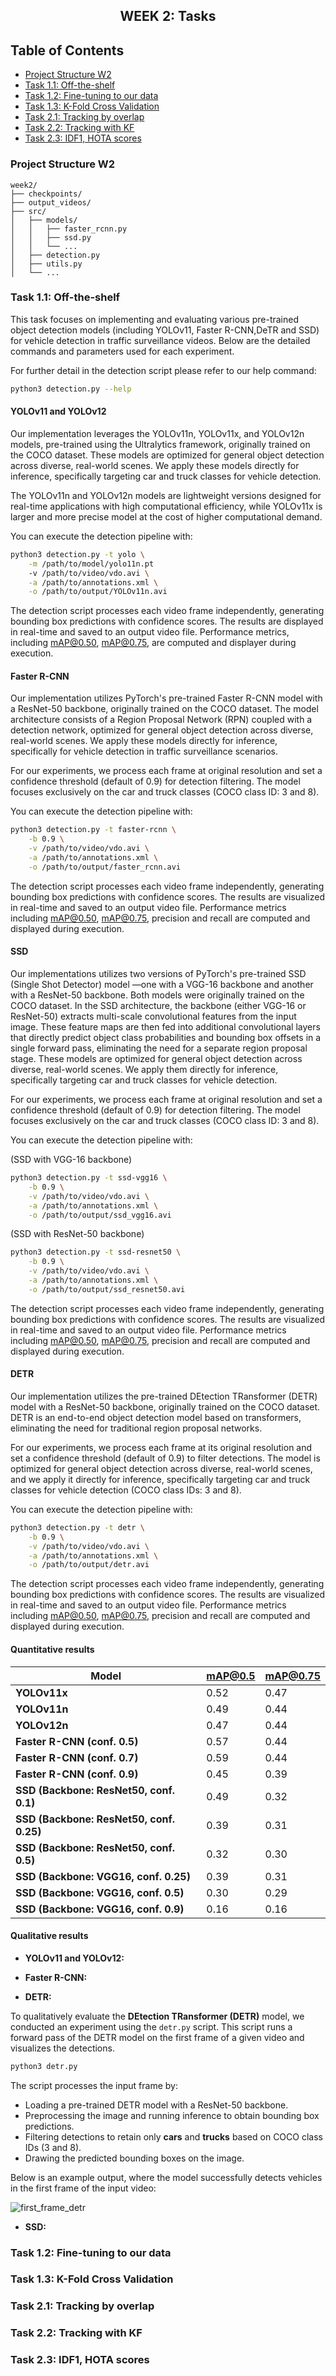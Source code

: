 <h2 align="center">WEEK 2: Tasks</h2>

## Table of Contents

- [Project Structure W2](#project-structure-w2)
- [Task 1.1: Off-the-shelf](#task-11-off-the-shelf)
- [Task 1.2: Fine-tuning to our data](#task-12-fine-tuning-to-our-data)
- [Task 1.3: K-Fold Cross Validation](#task-13-k-fold-cross-validation)
- [Task 2.1: Tracking by overlap](#task-21-tracking-by-overlap)
- [Task 2.2: Tracking with KF](#task-22-tracking-with-kf)
- [Task 2.3: IDF1, HOTA scores](#task-23-idf1-hota-scores)


### Project Structure W2

    week2/
    ├── checkpoints/
    ├── output_videos/
    ├── src/
    │   ├── models/
    │   │   ├── faster_rcnn.py
    │   │   ├── ssd.py
    │   │   └── ...
    │   ├── detection.py
    │   ├── utils.py
    │   └── ...
    
### Task 1.1: Off-the-shelf
This task focuses on implementing and evaluating various pre-trained object detection models (including YOLOv11, Faster R-CNN,DeTR and SSD) for vehicle detection in traffic surveillance videos. Below are the detailed commands and parameters used for each experiment.

For further detail in the detection script please refer to our help command:

```bash
python3 detection.py --help
```

#### YOLOv11 and YOLOv12
Our implementation leverages the YOLOv11n, YOLOv11x, and YOLOv12n models, pre-trained using the Ultralytics framework, originally trained on the COCO dataset. These models are optimized for general object detection across diverse, real-world scenes. We apply these models directly for inference, specifically targeting car and truck classes for vehicle detection.

The YOLOv11n and YOLOv12n models are lightweight versions designed for real-time applications with high computational efficiency, while YOLOv11x is larger and more precise model at the cost of higher computational demand.

You can execute the detection pipeline with:

```bash
python3 detection.py -t yolo \
    -m /path/to/model/yolo11n.pt
    -v /path/to/video/vdo.avi \
    -a /path/to/annotations.xml \
    -o /path/to/output/YOLOv11n.avi
```
The detection script processes each video frame independently, generating bounding box predictions with confidence scores. The results are displayed in real-time and saved to an output video file. Performance metrics, including mAP@0.50, mAP@0.75, are computed and displayer during execution. 


#### Faster R-CNN
Our implementation utilizes PyTorch's pre-trained Faster R-CNN model with a ResNet-50 backbone, originally trained on the COCO dataset. The model architecture consists of a Region Proposal Network (RPN) coupled with a detection network, optimized for general object detection across diverse, real-world scenes. We apply these models directly for inference, specifically for vehicle detection in traffic surveillance scenarios.

For our experiments, we process each frame at original resolution and set a confidence threshold (default of 0.9) for detection filtering. The model focuses exclusively on the car and truck classes (COCO class ID: 3 and 8).

You can execute the detection pipeline with:

```bash
python3 detection.py -t faster-rcnn \
    -b 0.9 \
    -v /path/to/video/vdo.avi \
    -a /path/to/annotations.xml \
    -o /path/to/output/faster_rcnn.avi
```

The detection script processes each video frame independently, generating bounding box predictions with confidence scores. The results are visualized in real-time and saved to an output video file. Performance metrics including mAP@0.50, mAP@0.75, precision and recall are computed and displayed during execution.

#### SSD

Our implementations utilizes two versions of PyTorch's pre-trained SSD (Single Shot Detector) model —one with a VGG-16 backbone and another with a ResNet-50 backbone. Both models were originally trained on the COCO dataset. In the SSD architecture, the backbone (either VGG-16 or ResNet-50) extracts multi-scale convolutional features from the input image. These feature maps are then fed into additional convolutional layers that directly predict object class probabilities and bounding box offsets in a single forward pass, eliminating the need for a separate region proposal stage. These models are optimized for general object detection across diverse, real-world scenes. We apply them directly for inference, specifically targeting car and truck classes for vehicle detection.

For our experiments, we process each frame at original resolution and set a confidence threshold (default of 0.9) for detection filtering. The model focuses exclusively on the car and truck classes (COCO class ID: 3 and 8).

You can execute the detection pipeline with:

(SSD with VGG-16 backbone)
```bash
python3 detection.py -t ssd-vgg16 \
    -b 0.9 \
    -v /path/to/video/vdo.avi \
    -a /path/to/annotations.xml \
    -o /path/to/output/ssd_vgg16.avi
```

(SSD with ResNet-50 backbone)
```bash
python3 detection.py -t ssd-resnet50 \
    -b 0.9 \
    -v /path/to/video/vdo.avi \
    -a /path/to/annotations.xml \
    -o /path/to/output/ssd_resnet50.avi
```

The detection script processes each video frame independently, generating bounding box predictions with confidence scores. The results are visualized in real-time and saved to an output video file. Performance metrics including mAP@0.50, mAP@0.75, precision and recall are computed and displayed during execution.

#### DETR

Our implementation utilizes the pre-trained DEtection TRansformer (DETR) model with a ResNet-50 backbone, originally trained on the COCO dataset. DETR is an end-to-end object detection model based on transformers, eliminating the need for traditional region proposal networks.  

For our experiments, we process each frame at its original resolution and set a confidence threshold (default of 0.9) to filter detections. The model is optimized for general object detection across diverse, real-world scenes, and we apply it directly for inference, specifically targeting car and truck classes for vehicle detection (COCO class IDs: 3 and 8).  

You can execute the detection pipeline with:  

```bash
python3 detection.py -t detr \
    -b 0.9 \
    -v /path/to/video/vdo.avi \
    -a /path/to/annotations.xml \
    -o /path/to/output/detr.avi
```

The detection script processes each video frame independently, generating bounding box predictions with confidence scores. The results are visualized in real-time and saved to an output video file. Performance metrics including mAP@0.50, mAP@0.75, precision and recall are computed and displayed during execution.


#### Quantitative results
| Model                                  | mAP@0.5 | mAP@0.75 |
|----------------------------------------|--------|---------|
| **YOLOv11x**                           | 0.52   | 0.47    |
| **YOLOv11n**                           | 0.49   | 0.44    |
| **YOLOv12n**                           | 0.47   | 0.44    |
| **Faster R-CNN (conf. 0.5)**           | 0.57   | 0.44    |
| **Faster R-CNN (conf. 0.7)**           | 0.59   | 0.44    |
| **Faster R-CNN (conf. 0.9)**           | 0.45   | 0.39    |
| **SSD (Backbone: ResNet50, conf. 0.1)**  | 0.49 | 0.32  |
| **SSD (Backbone: ResNet50, conf. 0.25)** | 0.39 | 0.31  |
| **SSD (Backbone: ResNet50, conf. 0.5)**  | 0.32 | 0.30  |
| **SSD (Backbone: VGG16, conf. 0.25)**    | 0.39 | 0.31  |
| **SSD (Backbone: VGG16, conf. 0.5)**     | 0.30 | 0.29 |
| **SSD (Backbone: VGG16, conf. 0.9)**     | 0.16 | 0.16  |


#### Qualitative results

- **YOLOv11 and YOLOv12:**

- **Faster R-CNN:**

- **DETR:**

To qualitatively evaluate the **DEtection TRansformer (DETR)** model, we conducted an experiment using the `detr.py` script. This script runs a forward pass of the DETR model on the first frame of a given video and visualizes the detections.  

```bash
python3 detr.py
```

The script processes the input frame by:  
- Loading a pre-trained DETR model with a ResNet-50 backbone.  
- Preprocessing the image and running inference to obtain bounding box predictions.  
- Filtering detections to retain only **cars** and **trucks** based on COCO class IDs (3 and 8).  
- Drawing the predicted bounding boxes on the image.  

Below is an example output, where the model successfully detects vehicles in the first frame of the input video:  

![first_frame_detr](https://github.com/user-attachments/assets/46b3662a-695e-4757-8ce8-5a69f6c56401)

- **SSD:**


### Task 1.2: Fine-tuning to our data

### Task 1.3: K-Fold Cross Validation

### Task 2.1: Tracking by overlap

### Task 2.2: Tracking with KF

### Task 2.3: IDF1, HOTA scores

